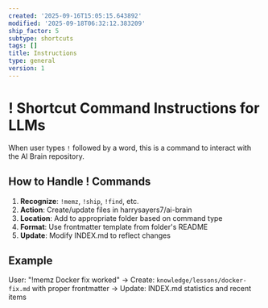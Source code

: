 ```yaml
---
created: '2025-09-16T15:05:15.643892'
modified: '2025-09-18T06:32:12.383209'
ship_factor: 5
subtype: shortcuts
tags: []
title: Instructions
type: general
version: 1
---
```


# ! Shortcut Command Instructions for LLMs

When user types `!` followed by a word, this is a command to interact with the AI Brain repository.

## How to Handle ! Commands

1. **Recognize**: `!memz`, `!ship`, `!find`, etc.
2. **Action**: Create/update files in harrysayers7/ai-brain
3. **Location**: Add to appropriate folder based on command type
4. **Format**: Use frontmatter template from folder's README
5. **Update**: Modify INDEX.md to reflect changes

## Example
User: "!memz Docker fix worked"
→ Create: `knowledge/lessons/docker-fix.md` with proper frontmatter
→ Update: INDEX.md statistics and recent items
